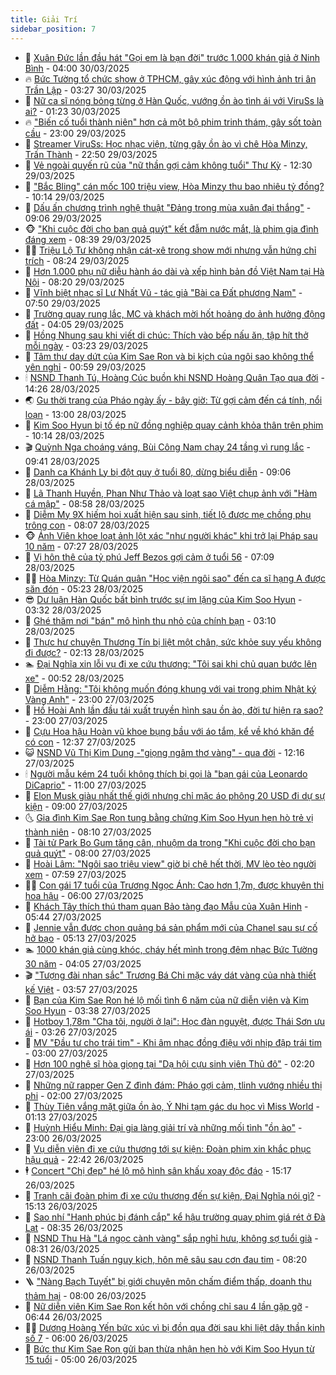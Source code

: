 ```yaml
---
title: Giải Trí
sidebar_position: 7
---
```


<!-- dantri-giai-tri:START -->
- 🤩 [Xuân Đức lần đầu hát &quot;Gọi em là bạn đời&quot; trước 1.000 khán giả ở Ninh Bình](https://dantri.com.vn/giai-tri/xuan-duc-lan-dau-hat-goi-em-la-ban-doi-truoc-1000-khan-gia-o-ninh-binh-20250330103846776.htm) - 04:00 30/03/2025
- 🔥 [Bức Tường tổ chức show ở TPHCM, gây xúc động với hình ảnh tri ân Trần Lập](https://dantri.com.vn/giai-tri/buc-tuong-to-chuc-show-o-tphcm-gay-xuc-dong-voi-hinh-anh-tri-an-tran-lap-20250330083007573.htm) - 03:27 30/03/2025
- 🚀 [Nữ ca sĩ nóng bỏng từng ở Hàn Quốc, vướng ồn ào tình ái với ViruSs là ai?](https://dantri.com.vn/giai-tri/nu-ca-si-nong-bong-tung-o-han-quoc-vuong-on-ao-tinh-ai-voi-viruss-la-ai-20250330064947967.htm) - 01:23 30/03/2025
- 🔥 [&quot;Biến cố tuổi thành niên&quot; hơn cả một bộ phim trinh thám, gây sốt toàn cầu](https://dantri.com.vn/giai-tri/bien-co-tuoi-thanh-nien-hon-ca-mot-bo-phim-trinh-tham-gay-sot-toan-cau-20250327110922082.htm) - 23:00 29/03/2025
- 🌈 [Streamer ViruSs: Học nhạc viện, từng gây ồn ào vì chê Hòa Minzy, Trấn Thành](https://dantri.com.vn/giai-tri/streamer-viruss-hoc-nhac-vien-tung-gay-on-ao-vi-che-hoa-minzy-tran-thanh-20250329082505601.htm) - 22:50 29/03/2025
- 📝 [Vẻ ngoài quyến rũ của &quot;nữ thần gợi cảm không tuổi&quot; Thư Kỳ](https://dantri.com.vn/giai-tri/ve-ngoai-quyen-ru-cua-nu-than-goi-cam-khong-tuoi-thu-ky-20250329134658203.htm) - 12:30 29/03/2025
- 💪 [&quot;Bắc Bling&quot; cán mốc 100 triệu view, Hòa Minzy thu bao nhiêu tỷ đồng?](https://dantri.com.vn/giai-tri/bac-bling-can-moc-100-trieu-view-hoa-minzy-thu-bao-nhieu-ty-dong-20250329123400395.htm) - 10:14 29/03/2025
- 🤡 [Dấu ấn chương trình nghệ thuật &quot;Đảng trong mùa xuân đại thắng&quot;](https://dantri.com.vn/giai-tri/dau-an-chuong-trinh-nghe-thuat-dang-trong-mua-xuan-dai-thang-20250329155701967.htm) - 09:06 29/03/2025
- 🐵 [&quot;Khi cuộc đời cho bạn quả quýt&quot; kết đẫm nước mắt, là phim gia đình đáng xem](https://dantri.com.vn/giai-tri/khi-cuoc-doi-cho-ban-qua-quyt-ket-dam-nuoc-mat-la-phim-gia-dinh-dang-xem-20250329101956166.htm) - 08:39 29/03/2025
- 🧑‍🏫 [Triệu Lộ Tư không nhận cát-xê trong show mới nhưng vẫn hứng chỉ trích](https://dantri.com.vn/giai-tri/trieu-lo-tu-khong-nhan-cat-xe-trong-show-moi-nhung-van-hung-chi-trich-20250328121912953.htm) - 08:24 29/03/2025
- 💂 [Hơn 1.000 phụ nữ diễu hành áo dài và xếp hình bản đồ Việt Nam tại Hà Nội](https://dantri.com.vn/giai-tri/hon-1000-phu-nu-dieu-hanh-ao-dai-va-xep-hinh-ban-do-viet-nam-tai-ha-noi-20250329111843435.htm) - 08:20 29/03/2025
- 🤠 [Vĩnh biệt nhạc sĩ Lư Nhất Vũ - tác giả &quot;Bài ca Đất phương Nam&quot;](https://dantri.com.vn/giai-tri/vinh-biet-nhac-si-lu-nhat-vu-tac-gia-bai-ca-dat-phuong-nam-20250329134952000.htm) - 07:50 29/03/2025
- 🫶 [Trường quay rung lắc, MC và khách mời hốt hoảng do ảnh hưởng động đất](https://dantri.com.vn/giai-tri/truong-quay-rung-lac-mc-va-khach-moi-hot-hoang-do-anh-huong-dong-dat-20250329084755102.htm) - 04:05 29/03/2025
- 🦏 [Hồng Nhung sau khi viết di chúc: Thích vào bếp nấu ăn, tập hít thở mỗi ngày](https://dantri.com.vn/giai-tri/hong-nhung-sau-khi-viet-di-chuc-thich-vao-bep-nau-an-tap-hit-tho-moi-ngay-20250329012533183.htm) - 03:23 29/03/2025
- 🧰 [Tâm thư day dứt của Kim Sae Ron và bi kịch của ngôi sao không thể yên nghỉ](https://dantri.com.vn/giai-tri/tam-thu-day-dut-cua-kim-sae-ron-va-bi-kich-cua-ngoi-sao-khong-the-yen-nghi-20250328112508229.htm) - 00:59 29/03/2025
- 🕯 [NSND Thanh Tú, Hoàng Cúc buồn khi NSND Hoàng Quân Tạo qua đời](https://dantri.com.vn/giai-tri/nsnd-thanh-tu-hoang-cuc-buon-khi-nsnd-hoang-quan-tao-qua-doi-20250327142916692.htm) - 14:26 28/03/2025
- 🌏 [Gu thời trang của Pháo ngày ấy - bây giờ: Từ gợi cảm đến cá tính, nổi loạn](https://dantri.com.vn/giai-tri/gu-thoi-trang-cua-phao-ngay-ay-bay-gio-tu-goi-cam-den-ca-tinh-noi-loan-20250326205051973.htm) - 13:00 28/03/2025
- 🌈 [Kim Soo Hyun bị tố ép nữ đồng nghiệp quay cảnh khỏa thân trên phim](https://dantri.com.vn/giai-tri/kim-soo-hyun-bi-to-ep-nu-dong-nghiep-quay-canh-khoa-than-tren-phim-20250328164216358.htm) - 10:14 28/03/2025
- 🎬 [Quỳnh Nga choáng váng, Bùi Công Nam chạy 24 tầng vì rung lắc](https://dantri.com.vn/giai-tri/quynh-nga-choang-vang-bui-cong-nam-chay-24-tang-vi-rung-lac-20250328151458901.htm) - 09:41 28/03/2025
- 👀 [Danh ca Khánh Ly bị đột quỵ ở tuổi 80, dừng biểu diễn](https://dantri.com.vn/giai-tri/danh-ca-khanh-ly-bi-dot-quy-o-tuoi-80-dung-bieu-dien-20250328154530069.htm) - 09:06 28/03/2025
- 🧰 [Lã Thanh Huyền, Phan Như Thảo và loạt sao Việt chụp ảnh với &quot;Hàm cá mập&quot;](https://dantri.com.vn/giai-tri/la-thanh-huyen-phan-nhu-thao-va-loat-sao-viet-chup-anh-voi-ham-ca-map-20250328144628601.htm) - 08:58 28/03/2025
- 🧰 [Diễm My 9X hiếm hoi xuất hiện sau sinh, tiết lộ được mẹ chồng phụ trông con](https://dantri.com.vn/giai-tri/diem-my-9x-hiem-hoi-xuat-hien-sau-sinh-tiet-lo-duoc-me-chong-phu-trong-con-20250328140902857.htm) - 08:07 28/03/2025
- 🐵 [Ánh Viên khoe loạt ảnh lột xác &quot;như người khác&quot; khi trở lại Pháp sau 10 năm](https://dantri.com.vn/giai-tri/anh-vien-khoe-loat-anh-lot-xac-nhu-nguoi-khac-khi-tro-lai-phap-sau-10-nam-20250328101622589.htm) - 07:27 28/03/2025
- 🐘 [Vị hôn thê của tỷ phú Jeff Bezos gợi cảm ở tuổi 56](https://dantri.com.vn/giai-tri/vi-hon-the-cua-ty-phu-jeff-bezos-goi-cam-o-tuoi-56-20250328115408189.htm) - 07:09 28/03/2025
- 🧑‍💻 [Hòa Minzy: Từ Quán quân &quot;Học viện ngôi sao&quot; đến ca sĩ hạng A được săn đón](https://dantri.com.vn/giai-tri/hoa-minzy-tu-quan-quan-hoc-vien-ngoi-sao-den-ca-si-hang-a-duoc-san-don-20250328083024451.htm) - 05:23 28/03/2025
- 😎 [Dư luận Hàn Quốc bất bình trước sự im lặng của Kim Soo Hyun](https://dantri.com.vn/giai-tri/du-luan-han-quoc-bat-binh-truoc-su-im-lang-cua-kim-soo-hyun-20250328093256003.htm) - 03:32 28/03/2025
- 🧰 [Ghé thăm nơi &quot;bán&quot; mô hình thu nhỏ của chính bạn](https://dantri.com.vn/doi-song/ghe-tham-noi-ban-mo-hinh-thu-nho-cua-chinh-ban-20250324155549783.htm) - 03:10 28/03/2025
- 🧰 [Thực hư chuyện Thương Tín bị liệt một chân, sức khỏe suy yếu không đi được?](https://dantri.com.vn/giai-tri/thuc-hu-chuyen-thuong-tin-bi-liet-mot-chan-suc-khoe-suy-yeu-khong-di-duoc-20250328002746640.htm) - 02:13 28/03/2025
- 🏊 [Đại Nghĩa xin lỗi vụ đi xe cứu thương: &quot;Tôi sai khi chủ quan bước lên xe&quot;](https://dantri.com.vn/giai-tri/dai-nghia-xin-loi-vu-di-xe-cuu-thuong-toi-sai-khi-chu-quan-buoc-len-xe-20250328070803261.htm) - 00:52 28/03/2025
- 🌋 [Diễm Hằng: &quot;Tôi không muốn đóng khung với vai trong phim Nhật ký Vàng Anh&quot;](https://dantri.com.vn/giai-tri/diem-hang-toi-khong-muon-dong-khung-voi-vai-trong-phim-nhat-ky-vang-anh-20250326221730533.htm) - 23:00 27/03/2025
- 🔭 [Hồ Hoài Anh lần đầu tái xuất truyền hình sau ồn ào, đời tư hiện ra sao?](https://dantri.com.vn/giai-tri/ho-hoai-anh-lan-dau-tai-xuat-truyen-hinh-sau-on-ao-doi-tu-hien-ra-sao-20250326164613602.htm) - 23:00 27/03/2025
- 📝 [Cựu Hoa hậu Hoàn vũ khoe bụng bầu với áo tắm, kể về khó khăn để có con](https://dantri.com.vn/giai-tri/cuu-hoa-hau-hoan-vu-khoe-bung-bau-voi-ao-tam-ke-ve-kho-khan-de-co-con-20250327122550731.htm) - 12:37 27/03/2025
- 😺 [NSND Vũ Thị Kim Dung -&quot;giọng ngâm thơ vàng&quot; - qua đời](https://dantri.com.vn/giai-tri/nsnd-vu-thi-kim-dung-giong-ngam-tho-vang-qua-doi-20250327182521250.htm) - 12:16 27/03/2025
- 🕯 [Người mẫu kém 24 tuổi không thích bị gọi là &quot;bạn gái của Leonardo DiCaprio&quot;](https://dantri.com.vn/giai-tri/nguoi-mau-kem-24-tuoi-khong-thich-bi-goi-la-ban-gai-cua-leonardo-dicaprio-20250326132021618.htm) - 11:00 27/03/2025
- 🦄 [Elon Musk giàu nhất thế giới nhưng chỉ mặc áo phông 20 USD đi dự sự kiện](https://dantri.com.vn/giai-tri/elon-musk-giau-nhat-the-gioi-nhung-chi-mac-ao-phong-20-usd-di-du-su-kien-20250326180501807.htm) - 09:00 27/03/2025
- 🌜 [Gia đình Kim Sae Ron tung bằng chứng Kim Soo Hyun hẹn hò trẻ vị thành niên](https://dantri.com.vn/giai-tri/gia-dinh-kim-sae-ron-tung-bang-chung-kim-soo-hyun-hen-ho-tre-vi-thanh-nien-20250327141901593.htm) - 08:10 27/03/2025
- 👹 [Tài tử Park Bo Gum tăng cân, nhuộm da trong &quot;Khi cuộc đời cho bạn quả quýt&quot;](https://dantri.com.vn/giai-tri/tai-tu-park-bo-gum-tang-can-nhuom-da-trong-khi-cuoc-doi-cho-ban-qua-quyt-20250326110748065.htm) - 08:00 27/03/2025
- 🚀 [Hoài Lâm: &quot;Ngôi sao triệu view&quot; giờ bị chê hết thời, MV lèo tèo người xem](https://dantri.com.vn/giai-tri/hoai-lam-ngoi-sao-trieu-view-gio-bi-che-het-thoi-mv-leo-teo-nguoi-xem-20250327141837234.htm) - 07:59 27/03/2025
- 🧑‍💻 [Con gái 17 tuổi của Trương Ngọc Ánh: Cao hơn 1,7m, được khuyên thi hoa hậu](https://dantri.com.vn/giai-tri/con-gai-17-tuoi-cua-truong-ngoc-anh-cao-hon-17m-duoc-khuyen-thi-hoa-hau-20250326064839734.htm) - 06:00 27/03/2025
- 🦩 [Khách Tây thích thú tham quan Bảo tàng đạo Mẫu của Xuân Hinh](https://dantri.com.vn/giai-tri/khach-tay-thich-thu-tham-quan-bao-tang-dao-mau-cua-xuan-hinh-20250327004343681.htm) - 05:44 27/03/2025
- 💫 [Jennie vẫn được chọn quảng bá sản phẩm mới của Chanel sau sự cố hở bạo](https://dantri.com.vn/giai-tri/jennie-van-duoc-chon-quang-ba-san-pham-moi-cua-chanel-sau-su-co-ho-bao-20250325193104770.htm) - 05:13 27/03/2025
- 🏊 [1000 khán giả cùng khóc, cháy hết mình trong đêm nhạc Bức Tường 30 năm](https://dantri.com.vn/giai-tri/1000-khan-gia-cung-khoc-chay-het-minh-trong-dem-nhac-buc-tuong-30-nam-20250327102402789.htm) - 04:05 27/03/2025
- 🎬 [&quot;Tượng đài nhan sắc&quot; Trương Bá Chi mặc váy dát vàng của nhà thiết kế Việt](https://dantri.com.vn/giai-tri/tuong-dai-nhan-sac-truong-ba-chi-mac-vay-dat-vang-cua-nha-thiet-ke-viet-20250326144512240.htm) - 03:57 27/03/2025
- 💃 [Bạn của Kim Sae Ron hé lộ mối tình 6 năm của nữ diễn viên và Kim Soo Hyun](https://dantri.com.vn/giai-tri/ban-cua-kim-sae-ron-he-lo-moi-tinh-6-nam-cua-nu-dien-vien-va-kim-soo-hyun-20250327091232796.htm) - 03:38 27/03/2025
- 🌊 [Hotboy 1,78m &quot;Cha tôi, người ở lại&quot;: Học đàn nguyệt, được Thái Sơn ưu ái](https://dantri.com.vn/giai-tri/hotboy-178m-cha-toi-nguoi-o-lai-hoc-dan-nguyet-duoc-thai-son-uu-ai-20250327085008533.htm) - 03:26 27/03/2025
- 🧰 [MV &quot;Đầu tư cho trái tim&quot; - Khi âm nhạc đồng điệu với nhịp đập trái tim](https://dantri.com.vn/giai-tri/mv-dau-tu-cho-trai-tim-khi-am-nhac-dong-dieu-voi-nhip-dap-trai-tim-20250326224106623.htm) - 03:00 27/03/2025
- 🦣 [Hơn 100 nghệ sĩ hòa giọng tại &quot;Dạ hội cựu sinh viên Thủ đô&quot;](https://dantri.com.vn/giai-tri/hon-100-nghe-si-hoa-giong-tai-da-hoi-cuu-sinh-vien-thu-do-20250327084735275.htm) - 02:20 27/03/2025
- 🥷 [Những nữ rapper Gen Z đình đám: Pháo gợi cảm, tlinh vướng nhiều thị phi](https://dantri.com.vn/giai-tri/nhung-nu-rapper-gen-z-dinh-dam-phao-goi-cam-tlinh-vuong-nhieu-thi-phi-20250326060402765.htm) - 02:00 27/03/2025
- 🦏 [Thùy Tiên vắng mặt giữa ồn ào, Ý Nhi tạm gác du học vì Miss World](https://dantri.com.vn/giai-tri/thuy-tien-vang-mat-giua-on-ao-y-nhi-tam-gac-du-hoc-vi-miss-world-20250327063257152.htm) - 01:13 27/03/2025
- 🫶 [Huỳnh Hiểu Minh: Đại gia làng giải trí và những mối tình &quot;ồn ào&quot;](https://dantri.com.vn/giai-tri/huynh-hieu-minh-dai-gia-lang-giai-tri-va-nhung-moi-tinh-on-ao-20250324115320186.htm) - 23:00 26/03/2025
- 💼 [Vụ diễn viên đi xe cứu thương tới sự kiện: Đoàn phim xin khắc phục hậu quả](https://dantri.com.vn/giai-tri/vu-dien-vien-di-xe-cuu-thuong-toi-su-kien-doan-phim-xin-khac-phuc-hau-qua-20250327011904238.htm) - 22:42 26/03/2025
- 🕴 [Concert &quot;Chị đẹp&quot; hé lộ mô hình sân khấu xoay độc đáo](https://dantri.com.vn/giai-tri/concert-chi-dep-he-lo-mo-hinh-san-khau-xoay-doc-dao-20250326210713531.htm) - 15:17 26/03/2025
- 🐲 [Tranh cãi đoàn phim đi xe cứu thương đến sự kiện, Đại Nghĩa nói gì?](https://dantri.com.vn/giai-tri/tranh-cai-doan-phim-di-xe-cuu-thuong-den-su-kien-dai-nghia-noi-gi-20250326220240027.htm) - 15:13 26/03/2025
- 🐘 [Sao nhí &quot;Hạnh phúc bị đánh cắp&quot; kể hậu trường quay phim giá rét ở Đà Lạt](https://dantri.com.vn/giai-tri/sao-nhi-hanh-phuc-bi-danh-cap-ke-hau-truong-quay-phim-gia-ret-o-da-lat-20250326124130901.htm) - 08:35 26/03/2025
- 🤭 [NSND Thu Hà &quot;Lá ngọc cành vàng&quot; sắp nghỉ hưu, không sợ tuổi già](https://dantri.com.vn/giai-tri/nsnd-thu-ha-la-ngoc-canh-vang-sap-nghi-huu-khong-so-tuoi-gia-20250325235513514.htm) - 08:31 26/03/2025
- 💯 [NSND Thanh Tuấn nguy kịch, hôn mê sâu sau cơn đau tim](https://dantri.com.vn/giai-tri/nsnd-thanh-tuan-nguy-kich-hon-me-sau-sau-con-dau-tim-20250326140931265.htm) - 08:20 26/03/2025
- 🪜 [&quot;Nàng Bạch Tuyết&quot; bị giới chuyên môn chấm điểm thấp, doanh thu thảm hại](https://dantri.com.vn/giai-tri/nang-bach-tuyet-bi-gioi-chuyen-mon-cham-diem-thap-doanh-thu-tham-hai-20250326131023126.htm) - 08:00 26/03/2025
- 👹 [Nữ diễn viên Kim Sae Ron kết hôn với chồng chỉ sau 4 lần gặp gỡ](https://dantri.com.vn/giai-tri/nu-dien-vien-kim-sae-ron-ket-hon-voi-chong-chi-sau-4-lan-gap-go-20250326094319459.htm) - 06:44 26/03/2025
- 🧑‍🏫 [Dương Hoàng Yến bức xúc vì bị đồn qua đời sau khi liệt dây thần kinh số 7](https://dantri.com.vn/giai-tri/duong-hoang-yen-buc-xuc-vi-bi-don-qua-doi-sau-khi-liet-day-than-kinh-so-7-20250326115721173.htm) - 06:00 26/03/2025
- 🐘 [Bức thư Kim Sae Ron gửi bạn thừa nhận hẹn hò với Kim Soo Hyun từ 15 tuổi](https://dantri.com.vn/giai-tri/buc-thu-kim-sae-ron-gui-ban-thua-nhan-hen-ho-voi-kim-soo-hyun-tu-15-tuoi-20250326092855808.htm) - 05:00 26/03/2025<!-- dantri-giai-tri:END -->
